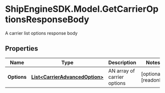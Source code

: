 # ShipEngineSDK.Model.GetCarrierOptionsResponseBody
A carrier list options response body

## Properties

Name | Type | Description | Notes
------------ | ------------- | ------------- | -------------
**Options** | [**List&lt;CarrierAdvancedOption&gt;**](CarrierAdvancedOption.md) | AN array of carrier options | [optional] [readonly] 

